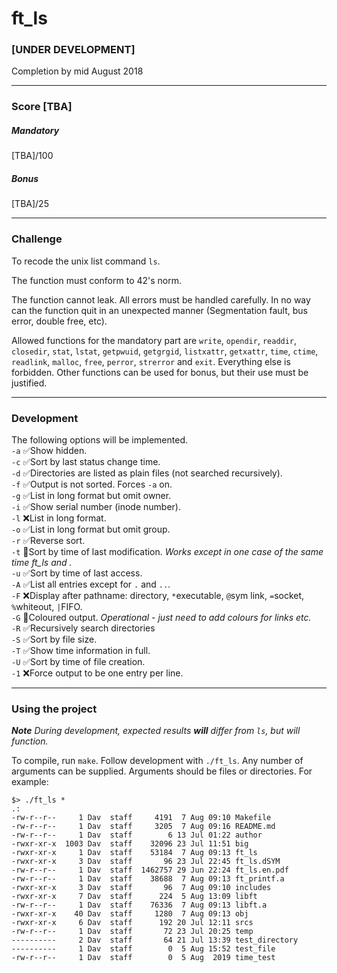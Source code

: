 # ft_ls
### [UNDER DEVELOPMENT]
Completion by mid August 2018
***
### Score [TBA]
##### Mandatory
[TBA]/100
##### Bonus
[TBA]/25
***
### Challenge  
To recode the unix list command `ls`.  
  
The function must conform to 42's norm.  
  
The function cannot leak. All errors must be handled carefully. In no way can the function quit in an unexpected manner (Segmentation fault, bus error, double free, etc).  
  
Allowed functions for the mandatory part are `write`, `opendir`, `readdir`, `closedir`, `stat`, `lstat`, `getpwuid`, `getgrgid`, `listxattr`, `getxattr`, `time`, `ctime`, `readlink`, `malloc`, `free`, `perror`, `strerror` and `exit`. Everything else is forbidden. Other functions can be used for bonus, but their use must be justified.
***
### Development
The following options will be implemented.  
`-a` ✅Show hidden.  
`-c` ✅Sort by last status change time.  
`-d` ✅Directories are listed as plain files (not searched recursively).  
`-f` ✅Output is not sorted. Forces `-a` on.  
`-g` ✅List in long format but omit owner.  
`-i` ✅Show serial number (inode number).  
`-l` ❌List in long format.  
`-o` ✅List in long format but omit group.   
`-r` ✅Reverse sort.  
`-t` 🔶Sort by time of last modification. *Works except in one case of the same time ft_ls and .*  
`-u` ✅Sort by time of last access.  
`-A` ✅List all entries except for `.` and `..`.  
`-F` ❌Display after pathname: directory, `*`executable, `@`sym link, `=`socket, `%`whiteout, `|`FIFO.  
`-G` 🔶Coloured output. *Operational - just need to add colours for links etc.*  
`-R` ✅Recursively search directories  
`-S` ✅Sort by file size.  
`-T` ✅Show time information in full.  
`-U` ✅Sort by time of file creation.  
`-1` ❌Force output to be one entry per line.  
***
### Using the project
***Note*** *During development, expected results* ***will*** *differ from `ls`, but will function.*  
  
To compile, run `make`. Follow development with `./ft_ls`. Any number of arguments can be supplied. Arguments should be files or directories. For example:
```console
$> ./ft_ls *
.:
-rw-r--r--     1 Dav  staff     4191  7 Aug 09:10 Makefile
-rw-r--r--     1 Dav  staff     3205  7 Aug 09:16 README.md
-rw-r--r--     1 Dav  staff        6 13 Jul 01:22 author
-rwxr-xr-x  1003 Dav  staff    32096 23 Jul 11:51 big
-rwxr-xr-x     1 Dav  staff    53184  7 Aug 09:13 ft_ls
-rwxr-xr-x     3 Dav  staff       96 23 Jul 22:45 ft_ls.dSYM
-rw-r--r--     1 Dav  staff  1462757 29 Jun 22:24 ft_ls.en.pdf
-rw-r--r--     1 Dav  staff    38688  7 Aug 09:13 ft_printf.a
-rwxr-xr-x     3 Dav  staff       96  7 Aug 09:10 includes
-rwxr-xr-x     7 Dav  staff      224  5 Aug 13:09 libft
-rw-r--r--     1 Dav  staff    76336  7 Aug 09:13 libft.a
-rwxr-xr-x    40 Dav  staff     1280  7 Aug 09:13 obj
-rwxr-xr-x     6 Dav  staff      192 20 Jul 12:11 srcs
-rw-r--r--     1 Dav  staff       72 23 Jul 20:25 temp
----------     2 Dav  staff       64 21 Jul 13:39 test_directory
----------     1 Dav  staff        0  5 Aug 15:52 test_file
-rw-r--r--     1 Dav  staff        0  5 Aug  2019 time_test
```
